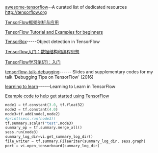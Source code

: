 [awesome-tensorflow](https://github.com/jtoy/awesome-tensorflow)--A curated list of dedicated resources http://tensorflow.org

[TensorFlow框架剖析与应⽤](http://ocgxshkaw.bkt.clouddn.com/11%20%E3%80%8ATensorFlow%E6%A1%86%E6%9E%B6%E5%89%96%E6%9E%90%E5%8F%8A%E5%BA%94%E7%94%A8%E3%80%8B%E7%8E%8B%E7%90%9B.pdf)

[TensorFlow Tutorial and Examples for beginners](https://github.com/aymericdamien/TensorFlow-Examples)

[TensorBox](https://github.com/TensorBox/TensorBox)-----Object detection in TensorFlow

[Tensorflow入门：数据结构和编程思想](http://blog.csdn.net/lingerlanlan/article/details/61616906)

[TensorFlow学习笔记1：入门](http://www.jeyzhang.com/tensorflow-learning-notes.html)

[tensorflow-talk-debugging](https://github.com/wookayin/tensorflow-talk-debugging)------ Slides and supplementary codes for my talk 'Debugging Tips on TensorFlow' (2016)

[learning to learn](https://github.com/deepmind/learning-to-learn)------Learning to Learn in TensorFlow

[Example code to help get started using TensorFlow](https://github.com/Hack-a-Day/bincounter_TensorFlow_example/)

```python
node1 = tf.constant(3.0, tf.float32)
node2 = tf.constant(4.0)
node3=tf.add(node1,node2)
#print(sess.run(node3))
tf.summary.scalar("test",node3)
summary_op = tf.summary.merge_all() 
sess.run(node3)
summary_log_dir=vi.get_summary_log_dir()
file_writer = tf.summary.FileWriter(summary_log_dir, sess.graph)
port = vi.open_tensorboard(summary_log_dir)
```
